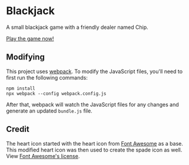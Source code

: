 # Blackjack

A small blackjack game with a friendly dealer named Chip.

[Play the game now!](https://loganfranken.github.io/blackjack/)

## Modifying

This project uses [webpack](https://webpack.js.org/). To modify the JavaScript
files, you'll need to first run the following commands:

```
npm install
npx webpack --config webpack.config.js
```

After that, webpack will watch the JavaScript files for any changes and
generate an updated ``bundle.js`` file.

## Credit

The heart icon started with the heart icon from [Font Awesome](https://github.com/FortAwesome/Font-Awesome)
as a base. This modified heart icon was then used to create the spade icon as well.
View [Font Awesome's license](https://github.com/FortAwesome/Font-Awesome/blob/master/LICENSE.txt).
